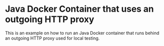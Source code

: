 # Java Docker Container that uses an outgoing HTTP proxy
This is an example on how to run an Java Docker container that runs behind an outgoing HTTP proxy used for local testing.
